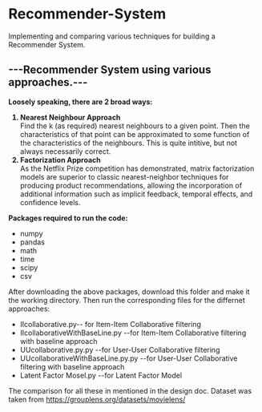 # Recommender-System
Implementing and comparing various techniques for building a  Recommender System. 

## <b>---Recommender System using various approaches.---</b>

<b> Loosely speaking, there are 2 broad ways:</b>
<ol>
  <b><li>Nearest Neighbour Approach</li></b>
  Find the k (as required) nearest neighbours to a given point. Then the characteristics of that point can be approximated to some
  function of the characteristics of the neighbours. This is quite intitive, but not always necessarily correct.
<b><li>Factorization Approach</li></b>
  As the Netflix Prize competition has demonstrated, matrix factorization models are superior to classic nearest-neighbor techniques for     producing product recommendations, allowing the incorporation of additional information such as implicit feedback, temporal effects, and   confidence levels.
</ol>

<b>Packages required to run the code:</b>
* numpy
* pandas
* math
* time
* scipy
* csv

After downloading the above packages, download this folder and make it the working directory. Then run the corresponding files for the differnet approaches:
* IIcollaborative.py-- for Item-Item Collaborative filtering
* IIcollaborativeWithBaseLine.py --for Item-Item Collaborative filtering with baseline approach
* UUcollaborative.py.py --for User-User Collaborative filtering
* UUcollaborativeWithBaseLine.py.py --for User-User Collaborative filtering with baseline approach
* Latent Factor Mosel.py --for Latent Factor Model

The comparison for all these in mentioned in the design doc.
Dataset was taken from https://grouplens.org/datasets/movielens/
